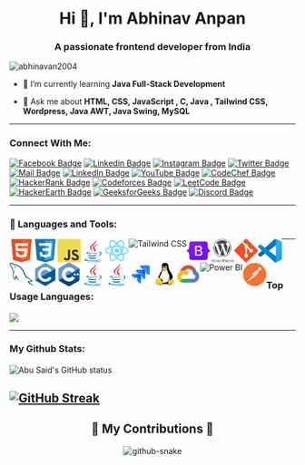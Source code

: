 <h1 align="center">Hi 👋, I'm Abhinav Anpan</h1>
<h3 align="center">A passionate frontend developer from India</h3>

<p align="left"> <img src="https://komarev.com/ghpvc/?username=abhinavan2004&label=Profile%20views&color=0e75b6&style=flat" alt="abhinavan2004" /> </p>

- 🌱 I’m currently learning **Java Full-Stack Development**

- 💬 Ask me about **HTML, CSS, JavaScript , C, Java , Tailwind CSS, Wordpress, Java AWT, Java Swing, MySQL**

---


### Connect With Me:

[![Facebook Badge](https://img.shields.io/badge/Facebook-1877F2?style=for-the-badge&logo=facebook&logoColor=white)](https://www.facebook.com/profile.php?id=100076679081989)
[![Linkedin Badge](https://img.shields.io/badge/LinkedIn-0077B5?style=for-the-badge&logo=linkedin&logoColor=white)](https://www.linkedin.com/in/abhinav-anpan/) 
[![Instagram Badge](https://img.shields.io/badge/Instagram-E4405F?style=for-the-badge&logo=instagram&logoColor=white)](https://www.instagram.com/abhinava_020?igsh=MTNwNmpvOHFoc2M5bA==)
[![Twitter Badge](https://img.shields.io/badge/Twitter-1DA1F2?style=for-the-badge&logo=twitter&logoColor=white)](https://x.com/abhinavv20524?t=rZK5144fiaYDzH2HgU0gRw&s=08 )
[![Mail Badge](https://img.shields.io/badge/Gmail-D14836?style=for-the-badge&logo=gmail&logoColor=white)](mailto:abhinavanpan@gmail.com)
[![LinkedIn Badge](https://img.shields.io/badge/LinkedIn-0A66C2?style=for-the-badge&logo=linkedin&logoColor=white)](https://linkedin.com/in/abhinav%20anpan)
[![YouTube Badge](https://img.shields.io/badge/YouTube-FF0000?style=for-the-badge&logo=youtube&logoColor=white)](https://www.youtube.com/c/abhinav%20anpan)
[![CodeChef Badge](https://img.shields.io/badge/CodeChef-5B4638?style=for-the-badge&logo=codechef&logoColor=white)](https://www.codechef.com/users/abhinava161)
[![HackerRank Badge](https://img.shields.io/badge/HackerRank-2EC866?style=for-the-badge&logo=hackerrank&logoColor=white)](https://www.hackerrank.com/abhinavanpan)
[![Codeforces Badge](https://img.shields.io/badge/Codeforces-1F8ACB?style=for-the-badge&logo=codeforces&logoColor=white)](https://codeforces.com/profile/abhinav_anpan)
[![LeetCode Badge](https://img.shields.io/badge/LeetCode-FFA116?style=for-the-badge&logo=leetcode&logoColor=white)](https://www.leetcode.com/abhinava20)
[![HackerEarth Badge](https://img.shields.io/badge/HackerEarth-323754?style=for-the-badge&logo=hackerearth&logoColor=white)](https://www.hackerearth.com/@abhinavanpan)
[![GeeksforGeeks Badge](https://img.shields.io/badge/GeeksforGeeks-0F9D58?style=for-the-badge&logo=geeksforgeeks&logoColor=white)](https://auth.geeksforgeeks.org/user/abhinavwu3a)
[![Discord Badge](https://img.shields.io/badge/Discord-5865F2?style=for-the-badge&logo=discord&logoColor=white)](https://discord.gg/4873)

---

### 🔨 Languages and Tools:
<a href="https://developer.mozilla.org/en-US/docs/Web/HTML" target="_blank"> 
    <img align="left" src="https://raw.githubusercontent.com/devicons/devicon/master/icons/html5/html5-original.svg" alt="HTML" height="42px"/> 
</a> 
<a href="https://developer.mozilla.org/en-US/docs/Web/CSS" target="_blank"> 
    <img align="left" src="https://raw.githubusercontent.com/devicons/devicon/master/icons/css3/css3-original.svg" alt="CSS" height="42px"/> 
</a> 
<a href="https://developer.mozilla.org/en-US/docs/Web/JavaScript" target="_blank"> 
    <img align="left" src="https://raw.githubusercontent.com/devicons/devicon/master/icons/javascript/javascript-original.svg" alt="JavaScript" height="42px"/> 
</a>
<a href="https://www.java.com" target="_blank"> 
    <img align="left" src="https://raw.githubusercontent.com/devicons/devicon/master/icons/java/java-original.svg" alt="Java" height="42px"/> 
</a>
<a href="https://reactjs.org/" target="_blank"> 
    <img align="left" src="https://raw.githubusercontent.com/devicons/devicon/master/icons/react/react-original.svg" alt="ReactJS" height="42px"/> 
</a>
<a href="https://tailwindcss.com/" target="_blank"> 
    <img align="left" src="https://cdn.jsdelivr.net/npm/simple-icons@v4/icons/tailwindcss.svg" alt="Tailwind CSS" height="42px" style="fill:#38bdf8;"/> 
</a>
<a href="https://getbootstrap.com/" target="_blank"> 
    <img align="left" src="https://raw.githubusercontent.com/devicons/devicon/master/icons/bootstrap/bootstrap-original.svg" alt="Bootstrap" height="42px"/> 
</a>
<a href="https://wordpress.com/" target="_blank"> 
    <img align="left" src="https://raw.githubusercontent.com/devicons/devicon/master/icons/wordpress/wordpress-original.svg" alt="WordPress" height="42px"/> 
</a>
<a href="https://git-scm.com/" target="_blank"> 
    <img align="left" src="https://raw.githubusercontent.com/devicons/devicon/master/icons/git/git-original.svg" alt="Git" height="42px"/> 
</a>
<a href="https://code.visualstudio.com/" target="_blank"> 
    <img align="left" src="https://raw.githubusercontent.com/devicons/devicon/master/icons/vscode/vscode-original.svg" alt="VS Code" height="42px"/> 
</a>
<a href="https://www.mysql.com/" target="_blank"> 
    <img align="left" src="https://raw.githubusercontent.com/devicons/devicon/master/icons/mysql/mysql-original.svg" alt="MySQL" height="42px"/> 
</a>
<a href="https://en.wikipedia.org/wiki/C_(programming_language)" target="_blank"> 
    <img align="left" src="https://raw.githubusercontent.com/devicons/devicon/master/icons/c/c-original.svg" alt="C" height="42px"/> 
</a>
<a href="https://en.wikipedia.org/wiki/C%2B%2B" target="_blank"> 
    <img align="left" src="https://raw.githubusercontent.com/devicons/devicon/master/icons/cplusplus/cplusplus-original.svg" alt="C++" height="42px"/> 
</a>
<a href="https://docs.oracle.com/javase/tutorial/uiswing/start/about.html" target="_blank"> 
    <img align="left" src="https://raw.githubusercontent.com/devicons/devicon/master/icons/java/java-original.svg" alt="Java AWT" height="42px"/> 
</a>
<a href="https://docs.oracle.com/javase/tutorial/uiswing/" target="_blank"> 
    <img align="left" src="https://raw.githubusercontent.com/devicons/devicon/master/icons/java/java-original.svg" alt="Java Swing" height="42px"/> 
</a>
<a href="https://www.atlassian.com/software/jira" target="_blank"> 
    <img align="left" src="https://raw.githubusercontent.com/devicons/devicon/master/icons/jira/jira-original.svg" alt="Jira" height="42px"/> 
</a>
<a href="https://www.linux.org/" target="_blank"> 
    <img align="left" src="https://raw.githubusercontent.com/devicons/devicon/master/icons/linux/linux-original.svg" alt="Linux" height="42px"/> 
</a>
<a href="https://cloud.google.com/" target="_blank"> 
    <img align="left" src="https://raw.githubusercontent.com/devicons/devicon/master/icons/googlecloud/googlecloud-original.svg" alt="Google Cloud" height="42px"/> 
</a>

<a href="https://powerbi.microsoft.com/" target="_blank"> 
    <img align="left" src="https://cdn.jsdelivr.net/npm/simple-icons@v4/icons/microsoftpowerbi.svg" alt="Power BI" height="42px"/> 
</a>

<a href="https://www.postman.com/" target="_blank"> 
    <img align="left" src="https://raw.githubusercontent.com/devicons/devicon/master/icons/postman/postman-original.svg" alt="Postman" height="42px"/> 
</a>







---
<br>
<br>

### Top Usage Languages:

<img align="center" src="https://github-readme-stats.vercel.app/api/top-langs/?username=abhinavan2004&layout=compact&theme=algolia&hide_border=true&&langs_count=10" />

---



### My Github Stats:

<p>
  <img align="center" src="https://github-readme-stats.vercel.app/api?username=abhinavan2004&show_icons=true&include_all_commits=true&theme=algolia&hide_border=true" alt="Abu Said's GitHub status" />
</p>


[![GitHub Streak](https://streak-stats.demolab.com/?user=Abhinavan2004&theme=radical)](https://git.io/streak-stats/radical)
---



<div align="center">
  <h2>🐍 My Contributions 🐍</h2>
<picture>
  <source media="(prefers-color-scheme: dark)" srcset="github-snake-dark.svg" />
  <source media="(prefers-color-scheme: light)" srcset="github-snake.svg" />
  <img alt="github-snake" src="github-snake.svg" />
</picture>
  <br/><br/>
</div>
